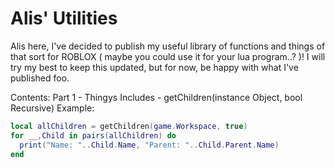 # Alis' Utilities

Alis here, I've decided to publish my useful library of functions and things of that sort for ROBLOX ( maybe you could use it for your lua program..? )! I will try my best to keep this updated, but for now, be happy with what I've published foo.

Contents:
Part 1 - Thingys
Includes -
getChildren(instance Object, bool Recursive)
Example:
```lua
local allChildren = getChildren(game.Workspace, true)
for __,Child in pairs(allChildren) do
  print("Name: "..Child.Name, "Parent: "..Child.Parent.Name)
end
```



